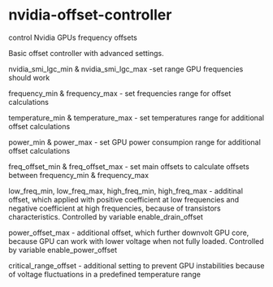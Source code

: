 # nvidia-offset-controller
control Nvidia GPUs frequency offsets

Basic offset controller with advanced settings.

nvidia_smi_lgc_min & nvidia_smi_lgc_max -set range GPU frequencies should work

frequency_min & frequency_max - set frequencies range for offset calculations

temperature_min & temperature_max - set temperatures range for additional offset calculations

power_min & power_max - set GPU power consumpion range for additional offset calculations

freq_offset_min & freq_offset_max - set main offsets to calculate offsets between frequency_min & frequency_max

low_freq_min, low_freq_max, high_freq_min, high_freq_max - additinal offset, which applied with positive coefficient at low frequencies and negative coefficient at high frequencies, because of transistors characteristics. Controlled by variable enable_drain_offset

power_offset_max - additional offset, which further downvolt GPU core, because GPU can work with lower voltage when not fully loaded. Controlled by variable enable_power_offset

critical_range_offset - additional setting to prevent GPU instabilities because of voltage fluctuations in a predefined temperature range
